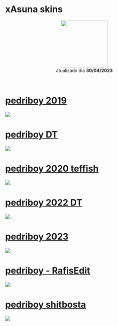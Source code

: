 # xAsuna skins

<p align="center">
   <a href="https://osu.ppy.sh/users/7875811">
    <img src="https://a.ppy.sh/7875811"
         width="150"
         height="150">
   </a>
<br>
  atualizado dia
  <b> 30/04/2023 </b>
</p>
<br>
   </p>
   
# [pedriboy 2019](https://github.com/Yumiih/Skins/raw/main/xasuna/pedriboy_-_2019.osk)
[![](https://cdn.discordapp.com/attachments/1005107660670107748/1102119623299698699/image.png)](https://github.com/Yumiih/Skins/raw/main/xasuna/pedriboy_-_2019.osk)

# [pedriboy DT](https://github.com/Yumiih/Skins/raw/main/xasuna/pedriboy_-_DT.osk)
[![](https://cdn.discordapp.com/attachments/1005107660670107748/1102120829837398016/image.png)](https://github.com/Yumiih/Skins/raw/main/xasuna/pedriboy_-_DT.osk)

# [pedriboy 2020 teffish](https://github.com/Yumiih/Skins/raw/main/xasuna/pedriboy_2020_-_teffish.osk)
[![](https://cdn.discordapp.com/attachments/1005107660670107748/1102118983978729472/image.png)](https://github.com/Yumiih/Skins/raw/main/xasuna/pedriboy_2020_-_teffish.osk)

# [pedriboy 2022 DT](https://github.com/Yumiih/Skins/raw/main/xasuna/pedriboy_2022_-_DT.osk)
[![](https://cdn.discordapp.com/attachments/1005107660670107748/1102117646813626460/image.png)](https://github.com/Yumiih/Skins/raw/main/xasuna/pedriboy_2022_-_DT.osk)

# [pedriboy 2023](https://github.com/Yumiih/Skins/raw/main/xasuna/pedriboy_2023.osk)
[![](https://cdn.discordapp.com/attachments/1005107660670107748/1102121154069676032/image.png)](https://github.com/Yumiih/Skins/raw/main/xasuna/pedriboy_2023.osk)

# [pedriboy - RafisEdit](https://github.com/Yumiih/Skins/raw/main/xasuna/pedriboy_-_RafisEdit.osk)
[![](https://cdn.discordapp.com/attachments/1005107660670107748/1102117071233486848/image.png)](https://github.com/Yumiih/Skins/raw/main/xasuna/pedriboy_-_RafisEdit.osk)

# [pedriboy shitbosta](https://github.com/Yumiih/Skins/raw/main/xasuna/pedriboy_shitbosta.osk)
[![](https://cdn.discordapp.com/attachments/1005107660670107748/1102118025081147493/image.png)](https://github.com/Yumiih/Skins/raw/main/xasuna/pedriboy_shitbosta.osk)
